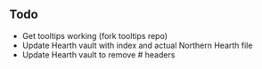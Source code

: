 ## Todo
- Get tooltips working (fork tooltips repo)
- Update Hearth vault with index and actual Northern Hearth file
- Update Hearth vault to remove # headers
